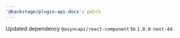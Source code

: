 ```yaml
---
'@backstage/plugin-api-docs': patch
---
```


Updated dependency `@asyncapi/react-component` to `1.0.0-next.44`.
